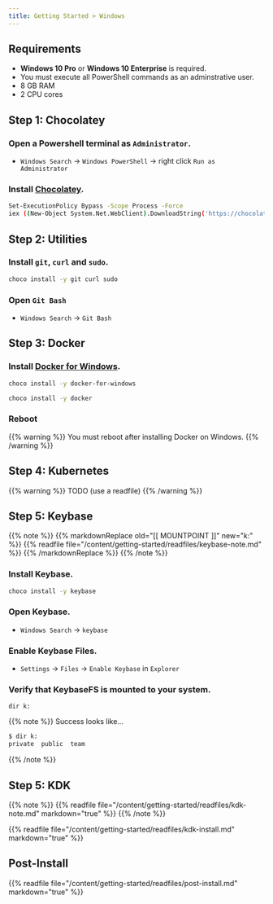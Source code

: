 ```yaml
---
title: Getting Started > Windows
---
```


## Requirements

- **Windows 10 Pro** or **Windows 10 Enterprise** is required.
- You must execute all PowerShell commands as an adminstrative user.
- 8 GB RAM
- 2 CPU cores


## Step 1: Chocolatey

### Open a Powershell terminal as `Administrator`.

- `Windows Search` -> `Windows PowerShell` -> right click `Run as Administrator`

### Install [Chocolatey](https://chocolatey.org/install).

```bash
Set-ExecutionPolicy Bypass -Scope Process -Force
iex ((New-Object System.Net.WebClient).DownloadString('https://chocolatey.org/install.ps1'))
```

## Step 2: Utilities

### Install `git`, `curl` and `sudo`.

```bash
choco install -y git curl sudo
```

### Open `Git Bash`

- `Windows Search` -> `Git Bash`

## Step 3: Docker

### Install [Docker for Windows](https://docs.docker.com/docker-for-windows/release-notes/).

```bash
choco install -y docker-for-windows

choco install -y docker
```

### Reboot

{{% warning %}}
You must reboot after installing Docker on Windows.
{{% /warning %}}


## Step 4: Kubernetes

{{% warning %}}
TODO (use a readfile)
{{% /warning %}}


## Step 5: Keybase

{{% note %}}
{{% markdownReplace old="[[ MOUNTPOINT ]]" new="k:" %}}
{{% readfile file="/content/getting-started/readfiles/keybase-note.md" %}}
{{% /markdownReplace %}}
{{% /note %}}

### Install Keybase.

```bash
choco install -y keybase
```

### Open Keybase.

- `Windows Search` -> `keybase`

### Enable Keybase Files.

- `Settings` -> `Files` -> `Enable Keybase` in `Explorer`

### Verify that KeybaseFS is mounted to your system.

```
dir k:
```

{{% note %}}
Success looks like...
```bash
$ dir k:
private  public  team
```
{{% /note %}}

## Step 5: KDK

{{% note %}}
{{% readfile file="/content/getting-started/readfiles/kdk-note.md" markdown="true" %}}
{{% /note %}}

{{% readfile file="/content/getting-started/readfiles/kdk-install.md" markdown="true" %}}

## Post-Install

{{% readfile file="/content/getting-started/readfiles/post-install.md" markdown="true" %}}
